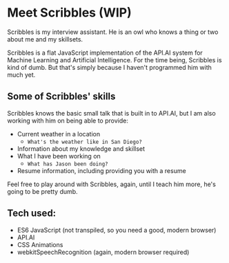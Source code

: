 # Meet Scribbles (WIP)

Scribbles is my interview assistant.  He is an owl who knows a thing or
two about me and my skillsets.

Scribbles is a flat JavaScript implementation of the API.AI system for
Machine Learning and Artificial Intelligence.  For the time being, Scribbles
is kind of dumb.  But that's simply because I haven't programmed him with
much yet.

## Some of Scribbles' skills

Scribbles knows the basic small talk that is built in to API.AI, but I am
also working with him on being able to provide:

- Current weather in a location
    - `What's the weather like in San Diego?`
- Information about my knowledge and skillset
- What I have been working on
    - `What has Jason been doing?`
- Resume information, including providing you with a resume

Feel free to play around with Scribbles, again, until I teach him more,
he's going to be pretty dumb.

## Tech used:

- ES6 JavaScript (not transpiled, so you need a good, modern browser)
- API.AI
- CSS Animations
- webkitSpeechRecognition (again, modern browser required)
